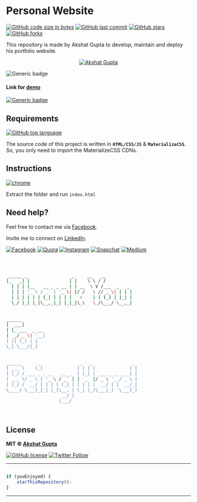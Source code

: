 # Personal Website

[![GitHub code size in bytes](https://img.shields.io/github/languages/code-size/akshatvg/akshatvg.github.io?logo=github&style=social)](https://github.com/akshatvg/) [![GitHub last commit](https://img.shields.io/github/last-commit/akshatvg/akshatvg.github.io?style=social&logo=git)](https://github.com/akshatvg/) [![GitHub stars](https://img.shields.io/github/stars/akshatvg/akshatvg.github.io?style=social)](https://github.com/akshatvg/akshatvg.github.io/stargazers) [![GitHub forks](https://img.shields.io/github/forks/akshatvg/akshatvg.github.io?style=social&logo=git)](https://github.com/akshatvg/akshatvg.github.io/network)

This repository is made by Akshat Gupta to develop, maintain and deploy his portfolio website.

<p align="center">
<a href="https://www.akshatvg.com">
<img src="https://github.com/akshatvg/akshatvg.github.io/blob/master/assets/img/Public_Speaking_akshatvg.jpg" alt="Akshat Gupta"/>
</a>
</p>

![Generic badge](https://img.shields.io/badge/Akshat-Gupta-orange) 

#### Link for [demo](https://www.akshatvg.com) 
[![Generic badge](https://img.shields.io/badge/view-demo-orange)](https://www.akshatvg.com)

## Requirements

[![GitHub top language](https://img.shields.io/github/languages/top/akshatvg/akshatvg.github.io?logo=css&style=social)](https://github.com/akshatvg/)

The source code of this project is written in **`HTML/CSS/JS`** & **`MaterializeCSS`**. So, you only need to import the MaterializeCSS CDNs.

## Instructions

[![chrome](https://img.shields.io/badge/Open-index.html-lightgrey.svg?logo=google-chrome&style=popout&logoColor=red)](https://www.akshatvg.com)

Extract the folder and run `index.html`


## Need help?


Feel free to contact me via [Facebook](https://www.facebook.com/akshatvg).

Invite me to connect on [LinkedIn](https://www.linkedin.com/in/akshatvg/).

[![Facebook](https://img.shields.io/badge/Facebook-add-blue.svg?logo=facebook&logoColor=white)](https://www.facebook.com/akshatvg) [![Quora](https://img.shields.io/badge/Quora-ask-red.svg?logo=quora)](https://www.quora.com/profile/Akshat-Gupta-279) [![Instagram](https://img.shields.io/badge/Instagram-follow-purple.svg?logo=instagram&logoColor=white)](https://www.instagram.com/akshatvg/) [![Snapchat](https://img.shields.io/badge/Snapchat-add-yellow.svg?logo=snapchat&logoColor=white)](https://www.snapchat.com/add/akshatvg) [![Medium](https://img.shields.io/badge/Medium-follow-black.svg?logo=medium&logoColor=white)](https://medium.com/@akshatvg)


```bash



 _____ _                 _     __   __            
|_   _| |               | |    \ \ / /            
  | | | |__   __ _ _ __ | | __  \ V /___  _   _   
  | | | '_ \ / _` | '_ \| |/ /   \ // _ \| | | |  
  | | | | | | (_| | | | |   <    | | (_) | |_| |  
  \_/ |_| |_|\__,_|_| |_|_|\_\   \_/\___/ \__,_|  
                                                  
                                                  
______                                            
|  ___|                                           
| |_ ___  _ __                                    
|  _/ _ \| '__|                                   
| || (_) | |                                      
\_| \___/|_|                                      
                                                  
                                                  
______      _               _   _               _ 
| ___ \    (_)             | | | |             | |
| |_/ / ___ _ _ __   __ _  | |_| | ___ _ __ ___| |
| ___ \/ _ \ | '_ \ / _` | |  _  |/ _ \ '__/ _ \ |
| |_/ /  __/ | | | | (_| | | | | |  __/ | |  __/_|
\____/ \___|_|_| |_|\__, | \_| |_/\___|_|  \___(_)
                     __/ |                        
                    |___/                         

 


```

## License

**MIT &copy; [Akshat Gupta](https://github.com/akshatvg/akshatvg.github.io/blob/master/LICENSE)**

[![GitHub license](https://img.shields.io/github/license/akshatvg/akshatvg.github.io?style=social&logo=github)](https://github.com/akshatvg/akshatvg.github.io/blob/master/LICENSE) [![Twitter Follow](https://img.shields.io/twitter/follow/akshatvg?style=social)](https://twitter.com/akshatvg)

---------

```javascript

if (youEnjoyed) {
    starThisRepository();
}

```

-----------
